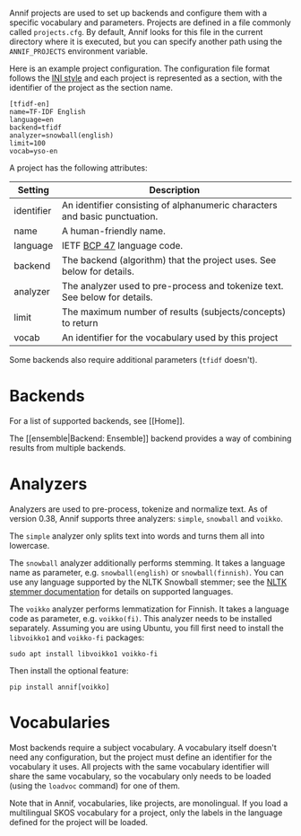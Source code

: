 Annif projects are used to set up backends and configure them with a specific vocabulary and parameters. Projects are defined in a file commonly called `projects.cfg`. By default, Annif looks for this file in the current directory where it is executed, but you can specify another path using the `ANNIF_PROJECTS` environment variable.

Here is an example project configuration. The configuration file format follows the [INI style](https://en.wikipedia.org/wiki/INI_file) and each project is represented as a section, with the identifier of the project as the section name.

```
[tfidf-en]
name=TF-IDF English
language=en
backend=tfidf
analyzer=snowball(english)
limit=100
vocab=yso-en
```

A project has the following attributes:

| Setting    | Description |
| ---------- | ----------- |
| identifier | An identifier consisting of alphanumeric characters and basic punctuation. |
| name       | A human-friendly name. |
| language   | IETF [BCP 47](https://en.wikipedia.org/wiki/IETF_language_tag) language code. |
| backend   | The backend (algorithm) that the project uses. See below for details. |
| analyzer   | The analyzer used to pre-process and tokenize text. See below for details. |
| limit      | The maximum number of results (subjects/concepts) to return |
| vocab      | An identifier for the vocabulary used by this project |

Some backends also require additional parameters (`tfidf` doesn't).

# Backends

For a list of supported backends, see [[Home]].

The [[ensemble|Backend: Ensemble]] backend provides a way of combining results from multiple backends.
 
# Analyzers

Analyzers are used to pre-process, tokenize and normalize text. As of version 0.38, Annif supports three analyzers: `simple`, `snowball` and `voikko`. 

The `simple` analyzer only splits text into words and turns them all into lowercase.

The `snowball` analyzer additionally performs stemming. It takes a language name as parameter, e.g. `snowball(english)` or `snowball(finnish)`. You can use any language supported by the NLTK Snowball stemmer; see the [NLTK stemmer documentation](http://www.nltk.org/howto/stem.html) for details on supported languages.

The `voikko` analyzer performs lemmatization for Finnish. It takes a language code as parameter, e.g. `voikko(fi)`. This analyzer needs to be installed separately. Assuming you are using Ubuntu, you fill first need to install the `libvoikko1` and `voikko-fi` packages:

    sudo apt install libvoikko1 voikko-fi

Then install the optional feature:

    pip install annif[voikko]

# Vocabularies

Most backends require a subject vocabulary. A vocabulary itself doesn't need any configuration, but the project must define an identifier for the vocabulary it uses. All projects with the same vocabulary identifier will share the same vocabulary, so the vocabulary only needs to be loaded (using the `loadvoc` command) for one of them.

Note that in Annif, vocabularies, like projects, are monolingual. If you load a multilingual SKOS vocabulary for a project, only the labels in the language defined for the project will be loaded.